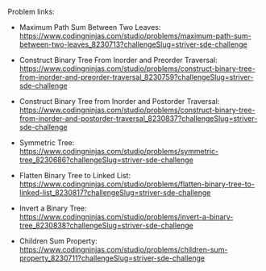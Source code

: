 Problem links:

-   Maximum Path Sum Between Two Leaves: https://www.codingninjas.com/studio/problems/maximum-path-sum-between-two-leaves_8230713?challengeSlug=striver-sde-challenge

-   Construct Binary Tree From Inorder and Preorder Traversal: https://www.codingninjas.com/studio/problems/construct-binary-tree-from-inorder-and-preorder-traversal_8230759?challengeSlug=striver-sde-challenge

-   Construct Binary Tree from Inorder and Postorder Traversal: https://www.codingninjas.com/studio/problems/construct-binary-tree-from-inorder-and-postorder-traversal_8230837?challengeSlug=striver-sde-challenge

-   Symmetric Tree: https://www.codingninjas.com/studio/problems/symmetric-tree_8230686?challengeSlug=striver-sde-challenge

-   Flatten Binary Tree to Linked List: https://www.codingninjas.com/studio/problems/flatten-binary-tree-to-linked-list_8230817?challengeSlug=striver-sde-challenge

-   Invert a Binary Tree: https://www.codingninjas.com/studio/problems/invert-a-binary-tree_8230838?challengeSlug=striver-sde-challenge

-   Children Sum Property: https://www.codingninjas.com/studio/problems/children-sum-property_8230711?challengeSlug=striver-sde-challenge
